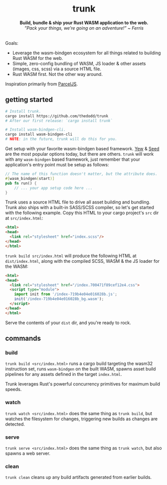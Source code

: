 <h1 align="center">trunk</h1>
<div align="center">
  <strong>
    Build, bundle & ship your Rust WASM application to the web.
  </strong>
  <br/>
  <i>
    ”Pack your things, we’re going on an adventure!” ~ Ferris
  </i>
</div>
<br/>

Goals:
- Leverage the wasm-bindgen ecosystem for all things related to building Rust WASM for the web.
- Simple, zero-config bundling of WASM, JS loader & other assets (images, css, scss) via a source HTML file.
- Rust WASM first. Not the other way around.

Inspiration primarily from [ParcelJS](https://parceljs.org).

## getting started
```bash
# Install trunk.
cargo install https://github.com/thedodd/trunk
# After our first release: `cargo install trunk`

# Install wasm-bindgen-cli.
cargo install wasm-bindgen-cli
# NOTE: in the future, trunk will do this for you.
```

Get setup with your favorite wasm-bindgen based framework. [Yew](https://github.com/yewstack/yew) & [Seed](https://github.com/seed-rs/seed) are the most popular options today, but there are others. `trunk` will work with any `wasm-bindgen` based framework, just remember that your application's entry point must be setup as follows:

```rust
// The name of this function doesn't matter, but the attribute does.
#[wasm_bindgen(start)]
pub fn run() {
    // ... your app setup code here ...
}
```

Trunk uses a source HTML file to drive all asset building and bundling. Trunk also ships with a built-in SASS/SCSS compiler, so let's get started with the following example. Copy this HTML to your cargo project's `src` dir at `src/index.html`:

```html
<html>
<head>
  <link rel="stylesheet" href="index.scss"/>
</head>
</html>
```

`trunk build src/index.html` will produce the following HTML at `dist/index.html`, along with the compiled SCSS, WASM & the JS loader for the WASM:

```html
<html>
<head>
  <link rel="stylesheet" href="/index.700471f89cef12e4.css">
  <script type="module">
    import init from '/index-719b4e04e016028b.js';
    init('/index-719b4e04e016028b_bg.wasm');
  </script>
</head>
</html>
```

Serve the contents of your `dist` dir, and you're ready to rock.

## commands
### build
`trunk build <src/index.html>` runs a cargo build targeting the wasm32 instruction set, runs `wasm-bindgen` on the built WASM, spawns asset build pipelines for any assets defined in the target `index.html`.

Trunk leverages Rust's powerful concurrency primitives for maximum build speeds.

### watch
`trunk watch <src/index.html>` does the same thing as `trunk build`, but watches the filesystem for changes, triggering new builds as changes are detected.

### serve
`trunk serve <src/index.html>` does the same thing as `trunk watch`, but also spawns a web server.

### clean
`trunk clean` cleans up any build artifacts generated from earlier builds.
